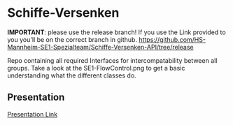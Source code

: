 # Schiffe-Versenken

**IMPORTANT**: please use the release branch! If you use the Link provided to you you'll be on the correct branch in github.
https://github.com/HS-Mannheim-SE1-Spezialteam/Schiffe-Versenken-API/tree/release

Repo containing all required Interfaces for intercompatability between all groups.
Take a look at the SE1-FlowControl.png to get a basic understanding what the different classes do.

## Presentation
[Presentation Link](https://docs.google.com/presentation/d/1gNk0gqlHQM30XDP9aJTNQjG6LtaenGqQEGI-w2cV96c/edit?usp=sharing)
